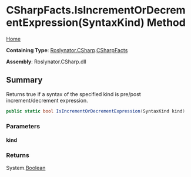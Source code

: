 <a name="_top"></a>

# CSharpFacts\.IsIncrementOrDecrementExpression\(SyntaxKind\) Method

[Home](../../../../README.md#_top)

**Containing Type**: [Roslynator.CSharp](../../README.md#_top)\.[CSharpFacts](../README.md#_top)

**Assembly**: Roslynator\.CSharp\.dll

## Summary

Returns true if a syntax of the specified kind is pre/post increment/decrement expression\.

```csharp
public static bool IsIncrementOrDecrementExpression(SyntaxKind kind)
```

### Parameters

#### kind

### Returns

System\.[Boolean](https://docs.microsoft.com/en-us/dotnet/api/system.boolean)

